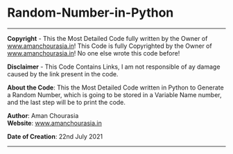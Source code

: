 # Random-Number-in-Python
-----------------------------

<b>Copyright</b> - This the Most Detailed Code fully written by the Owner of www.amanchourasia.in! This Code is fully Copyrighted by the Owner of www.amanchourasia.in! No one else wrote this code before!

<b>Disclaimer</b> - This Code Contains Links, I am not responsible of ay damage caused by the link present in the code.

<b>About the Code</b>: This the Most Detailed Code written in Python to Generate a Random Number, which is going to be stored in a Variable Name number, and the last step will be to print the code.

<b>Author</b>: Aman Chourasia<br>
<b>Website</b>: www.amanchourasia.in

<b>Date of Creation</b>: 22nd July 2021

-----------------------------
